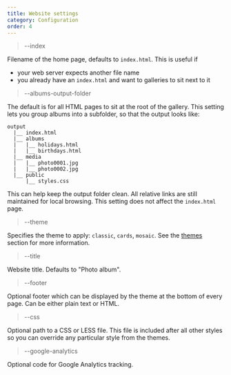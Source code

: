 ```yaml
---
title: Website settings
category: Configuration
order: 4
---
```


> \-\-index

Filename of the home page, defaults to `index.html`. This is useful if
- your web server expects another file name
- you already have an `index.html` and want to galleries to sit next to it

> \-\-albums-output-folder

The default is for all HTML pages to sit at the root of the gallery.
This setting lets you group albums into a subfolder, so that the output looks like:

```
output
  |__ index.html
  |__ albums
  |   |__ holidays.html
  |   |__ birthdays.html
  |__ media
  |   |__ photo0001.jpg
  |   |__ photo0002.jpg
  |__ public
      |__ styles.css
```

This can help keep the output folder clean.
All relative links are still maintained for local browsing.
This setting does not affect the `index.html` page.

> \-\-theme

Specifies the theme to apply: `classic`, `cards`, `mosaic`.
See the [themes](../../4-themes/themes) section for more information.

> \-\-title

Website title. Defaults to "Photo album".

> \-\-footer

Optional footer which can be displayed by the theme at the bottom of every page.
Can be either plain text or HTML.

> \-\-css

Optional path to a CSS or LESS file.
This file is included after all other styles so you can override any particular style from the themes.

> \-\-google-analytics

Optional code for Google Analytics tracking.
